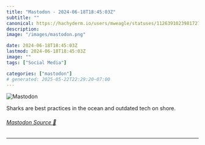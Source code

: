 ```yaml
---
title: "Mastodon - 2024-06-18T18:45:03Z"
subtitle: ""
canonical: https://hachyderm.io/users/mweagle/statuses/112639102398172777
description:
image: "/images/mastodon.png"

date: 2024-06-18T18:45:03Z
lastmod: 2024-06-18T18:45:03Z
image: ""
tags: ["Social Media"]

categories: ["mastodon"]
# generated: 2025-05-22T22:29:20-07:00
---
```

![Mastodon](/images/mastodon.png)

<p>Sharks are best practices in the ocean and outdated tech on shore.</p>


###### [Mastodon Source 🐘](https://hachyderm.io/@mweagle/112639102398172777)

___
